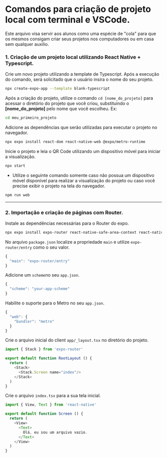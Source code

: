 # Comandos para criação de projeto local com terminal e VSCode.
Este arquivo visa servir aos alunos como uma espécie de "cola" para que os mesmos consigam criar seus projetos nos computadores ou em casa sem qualquer auxilio.
### 1. Criação de um projeto local utilizando React Native + Typescript.
Crie um novo projeto utilizando a template de Typescript. Após a execução do comando, será solicitado que o usuário insira o nome do seu projeto.
```sh
npx create-expo-app --template blank-typescript
```

Após a criação do projeto, utilize o comando ```cd [nome_do_projeto]``` para acessar o diretório do projeto que você criou, substituindo o **[nome_do_projeto]** pelo nome que você escolheu. Ex:
```sh
cd meu_primeiro_projeto
```
Adicione as dependências que serão utilizadas para executar o projeto no navegador.
```sh
npx expo install react-dom react-native-web @expo/metro-runtime
```

Inicie o projeto e leia o QR Code utilizando um dispositivo móvel para iniciar a visualização.
```sh
npx start
```

- Utilize o seguinte comando somente caso não possua um dispositivo móvel disponível para realizar a visualização do projeto ou caso você precise exibir o projeto na tela do navegador.
```sh
npm run web
```

---

### 2. Importação e criação de páginas com Router.

Instale as dependências necessárias para o Router do expo.
```sh
npx expo install expo-router react-native-safe-area-context react-native-screens expo-linking expo-constants expo-status-bar
```

No arquivo ```package.json``` localize a propriedade ```main``` e utilize ```expo-router/entry``` como o seu valor.
```ts
{
  "main": "expo-router/entry"
}
```

Adicione um ```scheme```no seu ```app.json```.
```ts
{
  "scheme": "your-app-scheme"
}
```

Habilite o suporte para o Metro no seu ```app.json```.
```ts
{
  "web": {
    "bundler": "metro"
  }
}
```

Crie o arquivo inicial do client ```app/_layout.tsx``` no diretório do projeto.
```ts
import { Stack } from 'expo-router'

export default function RootLayout () {
  return (
    <Stack>
      <Stack.Screen name="index"/>
    </Stack>
  )
}
```

Crie o arquivo ```index.tsx``` para a sua tela inicial.
```ts
import { View, Text } from 'react-native'

export default function Screen () {
  return (
    <View>
      <Text>
        Olá, eu sou um arquivo vazio.
      </Text>
    </View>
  )
}
```
